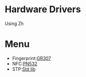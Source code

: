 # Hardware Drivers
Using Zh

# Menu
- Fingerprint:[GR307](https://github.com/savent404/AttendanceMachine/Doc/HardwareDrivers/FingerPrint_GR307.md)
- NFC:[PN532](https://github.com/savent404/AttendanceMachine/Doc/HardwareDrivers/NFC_PN532.md)
- STP:[Std lib](https://github.com/savent404/AttendanceMachine/Doc/HardwareDrivers/STP.md)
